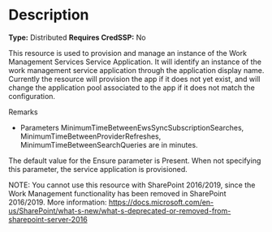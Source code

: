 # Description

**Type:** Distributed
**Requires CredSSP:** No

This resource is used to provision and manage an instance of the Work
Management Services Service Application. It will identify an instance of the
work management service application through the application display name.
Currently the resource will provision the app if it does not yet exist, and
will change the application pool associated to the app if it does not match
the configuration.

Remarks

- Parameters MinimumTimeBetweenEwsSyncSubscriptionSearches,
  MinimumTimeBetweenProviderRefreshes, MinimumTimeBetweenSearchQueries are in
  minutes.

The default value for the Ensure parameter is Present. When not specifying this
parameter, the service application is provisioned.

NOTE:
You cannot use this resource with SharePoint 2016/2019, since the Work
Management functionality has been removed in SharePoint 2016/2019.
More information:
https://docs.microsoft.com/en-us/SharePoint/what-s-new/what-s-deprecated-or-removed-from-sharepoint-server-2016
